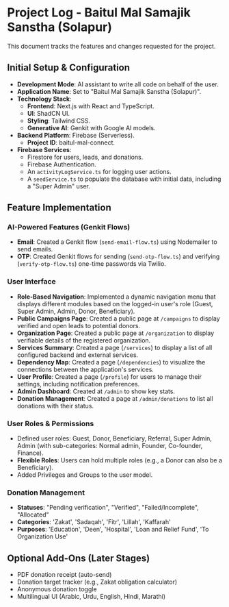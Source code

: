 # Project Log - Baitul Mal Samajik Sanstha (Solapur)

This document tracks the features and changes requested for the project.

## Initial Setup & Configuration

- **Development Mode**: AI assistant to write all code on behalf of the user.
- **Application Name**: Set to "Baitul Mal Samajik Sanstha (Solapur)".
- **Technology Stack**: 
  - **Frontend**: Next.js with React and TypeScript.
  - **UI**: ShadCN UI.
  - **Styling**: Tailwind CSS.
  - **Generative AI**: Genkit with Google AI models.
- **Backend Platform**: Firebase (Serverless).
  - **Project ID**: baitul-mal-connect.
- **Firebase Services**:
  - Firestore for users, leads, and donations.
  - Firebase Authentication.
  - An `activityLogService.ts` for logging user actions.
  - A `seedService.ts` to populate the database with initial data, including a "Super Admin" user.

## Feature Implementation

### AI-Powered Features (Genkit Flows)

- **Email**: Created a Genkit flow (`send-email-flow.ts`) using Nodemailer to send emails.
- **OTP**: Created Genkit flows for sending (`send-otp-flow.ts`) and verifying (`verify-otp-flow.ts`) one-time passwords via Twilio.

### User Interface
- **Role-Based Navigation**: Implemented a dynamic navigation menu that displays different modules based on the logged-in user's role (Guest, Super Admin, Admin, Donor, Beneficiary).
- **Public Campaigns Page**: Created a public page at `/campaigns` to display verified and open leads to potential donors.
- **Organization Page**: Created a public page at `/organization` to display verifiable details of the registered organization.
- **Services Summary**: Created a page (`/services`) to display a list of all configured backend and external services.
- **Dependency Map**: Created a page (`/dependencies`) to visualize the connections between the application's services.
- **User Profile**: Created a page (`/profile`) for users to manage their settings, including notification preferences.
- **Admin Dashboard**: Created at `/admin` to show key stats.
- **Donation Management**: Created a page at `/admin/donations` to list all donations with their status.

### User Roles & Permissions

- Defined user roles: Guest, Donor, Beneficiary, Referral, Super Admin, Admin (with sub-categories: Normal admin, Founder, Co-founder, Finance).
- **Flexible Roles**: Users can hold multiple roles (e.g., a Donor can also be a Beneficiary).
- Added Privileges and Groups to the user model.

### Donation Management

- **Statuses**: "Pending verification", "Verified", "Failed/Incomplete", "Allocated"
- **Categories**: 'Zakat', 'Sadaqah', 'Fitr', 'Lillah', 'Kaffarah'
- **Purposes**: 'Education', 'Deen', 'Hospital', 'Loan and Relief Fund', 'To Organization Use'


## Optional Add-Ons (Later Stages)

- PDF donation receipt (auto-send)
- Donation target tracker (e.g., Zakat obligation calculator)
- Anonymous donation toggle
- Multilingual UI (Arabic, Urdu, English, Hindi, Marathi)
